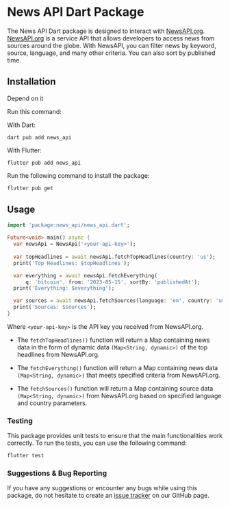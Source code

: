 # News API Dart Package

The News API Dart package is designed to interact with [NewsAPI.org](https://newsapi.org/). [NewsAPI.org](https://newsapi.org/) is a service API that allows developers to access news from sources around the globe. With NewsAPI, you can filter news by keyword, source, language, and many other criteria. You can also sort by published time.

## Installation

Depend on it

Run this command:

With Dart:

```
dart pub add news_api
```

With Flutter:

```
flutter pub add news_api
```

Run the following command to install the package:

```bash
flutter pub get
```

## Usage

```dart
import 'package:news_api/news_api.dart';

Future<void> main() async {
  var newsApi = NewsApi('<your-api-key>');
  
  var topHeadlines = await newsApi.fetchTopHeadlines(country: 'us');
  print('Top Headlines: $topHeadlines');

  var everything = await newsApi.fetchEverything(
      q: 'bitcoin', from: '2023-05-15', sortBy: 'publishedAt');
  print('Everything: $everything');

  var sources = await newsApi.fetchSources(language: 'en', country: 'us');
  print('Sources: $sources');
}
```

Where `<your-api-key>` is the API key you received from NewsAPI.org.

- The `fetchTopHeadlines()` function will return a Map containing news data in the form of dynamic data `(Map<String, dynamic>)` of the top headlines from NewsAPI.org.

- The `fetchEverything()` function will return a Map containing news data `(Map<String, dynamic>)` that meets specified criteria from NewsAPI.org.

- The `fetchSources()` function will return a Map containing source data `(Map<String, dynamic>)` from NewsAPI.org based on specified language and country parameters.

### Testing

This package provides unit tests to ensure that the main functionalities work correctly. To run the tests, you can use the following command:

```bash
flutter test
```

### Suggestions & Bug Reporting

If you have any suggestions or encounter any bugs while using this package, do not hesitate to create an [issue tracker][tracker] on our GitHub page.

[tracker]: https://github.com/chuyentt/news_api/issues